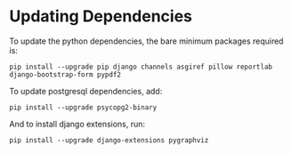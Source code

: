 # Updating Dependencies

To update the python dependencies, the bare minimum packages required is:

    pip install --upgrade pip django channels asgiref pillow reportlab django-bootstrap-form pypdf2

To update postgresql dependencies, add:

    pip install --upgrade psycopg2-binary

And to install django extensions, run:

    pip install --upgrade django-extensions pygraphviz
